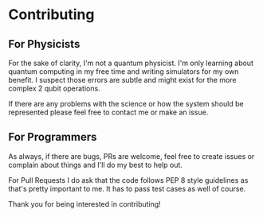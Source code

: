# Contributing


## For Physicists
For the sake of clarity, I'm not a quantum physicist.
I'm only learning about quantum computing in my free time and writing simulators for my own benefit. I suspect those errors are subtle and might exist for the more complex 2 qubit operations.

If there are any problems with the science or how the system should be represented please feel free to contact me or make an issue.


## For Programmers
As always, if there are bugs, PRs are welcome, feel free to create issues or complain about things and I'll do my best to help out.

For Pull Requests I do ask that the code follows PEP 8 style guidelines as that's pretty important to me. It has to pass test cases as well of course.


Thank you for being interested in contributing!
